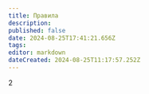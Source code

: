 ```yaml
---
title: Правила
description: 
published: false
date: 2024-08-25T17:41:21.656Z
tags: 
editor: markdown
dateCreated: 2024-08-25T11:17:57.252Z
---
```


2